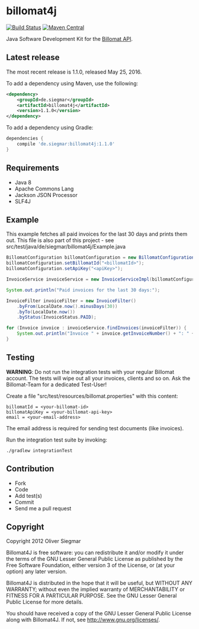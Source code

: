 billomat4j
==========

[![Build Status](https://api.travis-ci.org/osiegmar/billomat4j.svg)](https://travis-ci.org/osiegmar/billomat4j)
[![Maven Central](https://maven-badges.herokuapp.com/maven-central/de.siegmar/billomat4j/badge.svg)](https://maven-badges.herokuapp.com/maven-central/de.siegmar/billomat4j)

Java Software Development Kit for the [Billomat API](http://www.billomat.com/api).


Latest release
--------------

The most recent release is 1.1.0, released May 25, 2016.

To add a dependency using Maven, use the following:

```xml
<dependency>
    <groupId>de.siegmar</groupId>
    <artifactId>billomat4j</artifactId>
    <version>1.1.0</version>
</dependency>
```

To add a dependency using Gradle:

```gradle
dependencies {
    compile 'de.siegmar:billomat4j:1.1.0'
}
```


Requirements
------------

- Java 8
- Apache Commons Lang
- Jackson JSON Processor
- SLF4J


Example
-------

This example fetches all paid invoices for the last 30 days and prints them out.
This file is also part of this project - see src/test/java/de/siegmar/billomat4j/Example.java

```java
BillomatConfiguration billomatConfiguration = new BillomatConfiguration();
billomatConfiguration.setBillomatId("<billomatId>");
billomatConfiguration.setApiKey("<apiKey>");

InvoiceService invoiceService = new InvoiceServiceImpl(billomatConfiguration);

System.out.println("Paid invoices for the last 30 days:");

InvoiceFilter invoiceFilter = new InvoiceFilter()
    .byFrom(LocalDate.now().minusDays(30))
    .byTo(LocalDate.now())
    .byStatus(InvoiceStatus.PAID);

for (Invoice invoice : invoiceService.findInvoices(invoiceFilter)) {
    System.out.println("Invoice " + invoice.getInvoiceNumber() + ": " + invoice.getTotalNet());
}
```

Testing
-------

**WARNING**: Do not run the integration tests with your regular Billomat account.
The tests will wipe out all your invoices, clients and so on.
Ask the Billomat-Team for a dedicated Test-User!

Create a file "src/test/resources/billomat.properties" with this content:

```
billomatId = <your-billomat-id>
billomatApiKey = <your-billomat-api-key>
email = <your-email-address>
```

The email address is required for sending test documents (like invoices).

Run the integration test suite by invoking:

```
./gradlew integrationTest
```


Contribution
------------

- Fork
- Code
- Add test(s)
- Commit
- Send me a pull request


Copyright
---------

Copyright 2012 Oliver Siegmar

Billomat4J is free software: you can redistribute it and/or modify
it under the terms of the GNU Lesser General Public License as published by
the Free Software Foundation, either version 3 of the License, or
(at your option) any later version.

Billomat4J is distributed in the hope that it will be useful,
but WITHOUT ANY WARRANTY; without even the implied warranty of
MERCHANTABILITY or FITNESS FOR A PARTICULAR PURPOSE.  See the
GNU Lesser General Public License for more details.

You should have received a copy of the GNU Lesser General Public License
along with Billomat4J.  If not, see <http://www.gnu.org/licenses/>.
